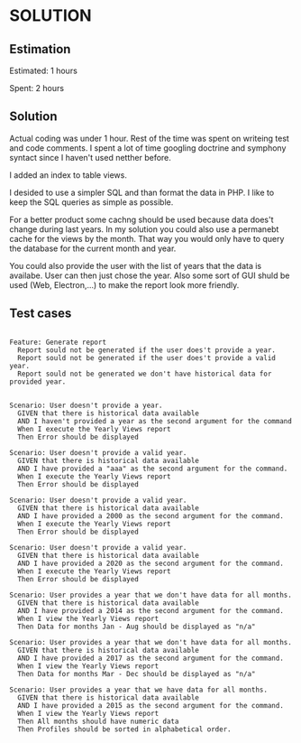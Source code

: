 SOLUTION
========

Estimation
----------
Estimated: 1 hours

Spent: 2 hours


Solution
--------
Actual coding was under 1 hour. Rest of the time was spent on writeing test and code comments. 
I spent a lot of time googling doctrine and symphony syntact since I haven't used netther before.

I added an index to table views.

I desided to use a simpler SQL and than format the data in PHP. I like to keep the SQL queries as simple as possible.

For a better product some cachng should be used because data does't change during last years. In my solution you could also use a permanebt cache for the views by the month. That way you would only have to  query the database for the current month and year.

You could also provide the user with the list of years that the data is availabe. User can then just chose the year. Also some sort of GUI shuld be used (Web, Electron,...) to make the report look more friendly.

Test cases
----------

``` gherkin

Feature: Generate report
  Report sould not be generated if the user does't provide a year.
  Report sould not be generated if the user does't provide a valid year.
  Report sould not be generated we don't have historical data for provided year.


Scenario: User doesn't provide a year.
  GIVEN that there is historical data available
  AND I haven't provided a year as the second argument for the command
  When I execute the Yearly Views report
  Then Error should be displayed

Scenario: User doesn't provide a valid year.
  GIVEN that there is historical data available
  AND I have provided a "aaa" as the second argument for the command.
  When I execute the Yearly Views report
  Then Error should be displayed  

Scenario: User doesn't provide a valid year.
  GIVEN that there is historical data available
  AND I have provided a 2000 as the second argument for the command.
  When I execute the Yearly Views report
  Then Error should be displayed 

Scenario: User doesn't provide a valid year.
  GIVEN that there is historical data available
  AND I have provided a 2020 as the second argument for the command.
  When I execute the Yearly Views report
  Then Error should be displayed 

Scenario: User provides a year that we don't have data for all months.
  GIVEN that there is historical data available
  AND I have provided a 2014 as the second argument for the command.
  When I view the Yearly Views report
  Then Data for months Jan - Aug should be displayed as "n/a"   

Scenario: User provides a year that we don't have data for all months.
  GIVEN that there is historical data available
  AND I have provided a 2017 as the second argument for the command.
  When I view the Yearly Views report
  Then Data for months Mar - Dec should be displayed as "n/a" 

Scenario: User provides a year that we have data for all months.
  GIVEN that there is historical data available
  AND I have provided a 2015 as the second argument for the command.
  When I view the Yearly Views report
  Then All months should have numeric data
  Then Profiles should be sorted in alphabetical order.

```